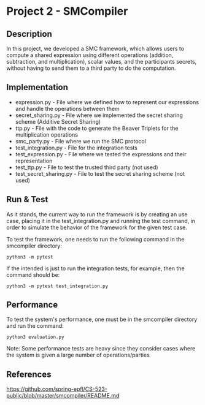 # Project 2 - SMCompiler

## Description

In this project, we developed a SMC framework, which allows users to compute a shared expression using different operations (addition, subtraction, and multiplication), scalar values, and the participants
secrets, without having to send them to a third party to do the computation.

## Implementation

* expression.py - File where we defined how to represent our expressions and handle the operations between them
* secret_sharing.py - File where we implemented the secret sharing scheme (Additive Secret Sharing)
* ttp.py - File with the code to generate the Beaver Triplets for the multiplication operations
* smc_party.py - File where we run the SMC protocol
* test_integration.py - File for the integration tests
* test_expression.py - File where we tested the expressions and their representation
* test_ttp.py - File to test the trusted third party (not used)
* test_secret_sharing.py - File to test the secret sharing scheme (not used)

## Run & Test

As it stands, the current way to run the framework is by creating an use case, placing it in the test_integration.py
and running the test command, in order to simulate the behavior of the framework for the given test case.
 
To test the framework, one needs to run the following command in the smcompiler directory:
```
python3 -m pytest
```

If the intended is just to run the integration tests, for example, then the command should be:
```
python3 -m pytest test_integration.py
```

## Performance

To test the system's performance, one must be in the smcompiler directory and run the command:
```
python3 evaluation.py
```

Note: Some performance tests are heavy since they consider cases where the system is given a large number of operations/parties

## References

https://github.com/spring-epfl/CS-523-public/blob/master/smcompiler/README.md